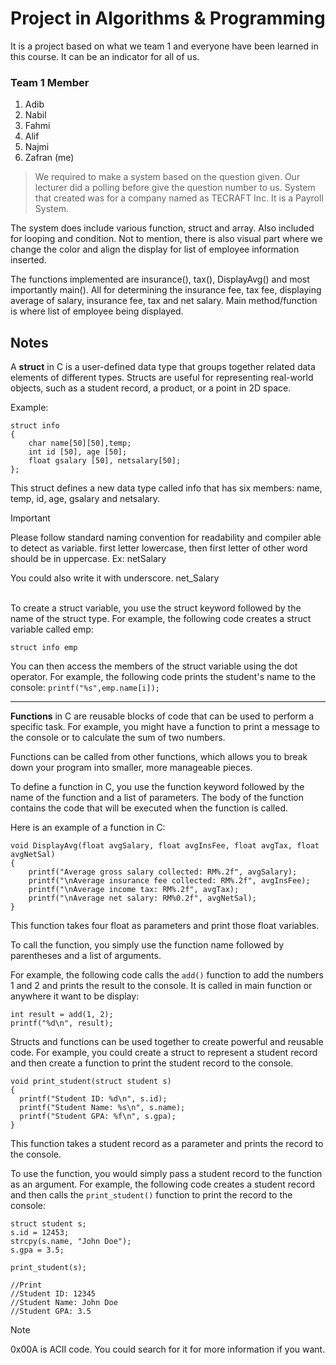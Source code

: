# Project in Algorithms & Programming

It is a project based on what we team 1 and everyone have been learned in this course. It can be an indicator for all of us.

### Team 1 Member
1. Adib
2. Nabil
3. Fahmi
4. Alif
5. Najmi
6. Zafran (me)

> We required to make a system based on the question given. Our lecturer did a polling before give the question number to us.
> System that created was for a company named as TECRAFT Inc. It is a Payroll System.

The system does include various function, struct and array. Also included for looping and condition. Not to mention, there is also
visual part where we change the color and align the display for list of employee information inserted.

The functions implemented are insurance(), tax(), DisplayAvg() and most importantly main(). All for determining the insurance fee, tax fee, 
displaying average of salary, insurance fee, tax and net salary. Main method/function is where list of employee being displayed.

## Notes
A **struct** in C is a user-defined data type that groups together related data elements of different types. 
Structs are useful for representing real-world objects, such as a student record, a product, or a point in 2D space.

Example:
```
struct info
{
	char name[50][50],temp;
	int id [50], age [50];
	float gsalary [50], netsalary[50];
};
```

This struct defines a new data type called info that has six members: name, temp, id, age, gsalary and netsalary.

> [!IMPORTANT]
> Please follow standard naming convention for readability and compiler able to detect as variable.
> first letter lowercase, then first letter of other word should be in uppercase. Ex: netSalary
> 
> You could also write it with underscore. net_Salary

<br>
To create a struct variable, you use the struct keyword followed by the name of the struct type. 
For example, the following code creates a struct variable called emp: 

`struct info emp`

You can then access the members of the struct variable using the dot operator. For example, the following code prints the student's 
name to the console:
`printf("%s",emp.name[i]);`

-------------------------------------------------------------------------------------------------------------------------------------

**Functions** in C are reusable blocks of code that can be used to perform a specific task. For example, you might have a function 
to print a message to the console or to calculate the sum of two numbers.

Functions can be called from other functions, which allows you to break down your program into smaller, more manageable pieces.

To define a function in C, you use the function keyword followed by the name of the function and a list of parameters. 
The body of the function contains the code that will be executed when the function is called.

Here is an example of a function in C:
```
void DisplayAvg(float avgSalary, float avgInsFee, float avgTax, float avgNetSal)
{
	printf("Average gross salary collected: RM%.2f", avgSalary);
	printf("\nAverage insurance fee collected: RM%.2f", avgInsFee);
	printf("\nAverage income tax: RM%.2f", avgTax);
	printf("\nAverage net salary: RM%0.2f", avgNetSal);	
}
```

This function takes four float as parameters and print those float variables.

To call the function, you simply use the function name followed by parentheses and a list of arguments. 

For example, the following code calls the `add()` function to add the numbers 1 and 2 and prints the result to the console. 
It is called in main function or anywhere it want to be display:
```
int result = add(1, 2);
printf("%d\n", result);
```

Structs and functions can be used together to create powerful and reusable code. 
For example, you could create a struct to represent a student record and then create a function to print the student record to the console.
```
void print_student(struct student s)
{
  printf("Student ID: %d\n", s.id);
  printf("Student Name: %s\n", s.name);
  printf("Student GPA: %f\n", s.gpa);
}
```

This function takes a student record as a parameter and prints the record to the console.

To use the function, you would simply pass a student record to the function as an argument. 
For example, the following code creates a student record and then calls the `print_student()` function to print the record to the console:
```
struct student s;
s.id = 12453;
strcpy(s.name, "John Doe");
s.gpa = 3.5;

print_student(s);

//Print
//Student ID: 12345
//Student Name: John Doe
//Student GPA: 3.5
```

> [!NOTE]
> 0x00A is ACII code. You could search for it for more information if you want.
